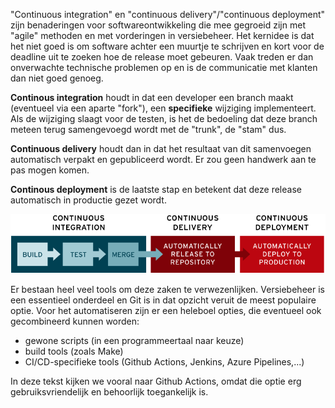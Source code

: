 "Continuous integration" en "continuous delivery"/"continuous deployment" zijn benaderingen voor softwareontwikkeling die mee gegroeid zijn met "agile" methoden en met vorderingen in versiebeheer. Het kernidee is dat het niet goed is om software achter een muurtje te schrijven en kort voor de deadline uit te zoeken hoe de release moet gebeuren. Vaak treden er dan onverwachte technische problemen op en is de communicatie met klanten dan niet goed genoeg.

**Continous integration** houdt in dat een developer een branch maakt (eventueel via een aparte "fork"), een **specifieke** wijziging implementeert. Als de wijziging slaagt voor de testen, is het de bedoeling dat deze branch meteen terug samengevoegd wordt met de "trunk", de "stam" dus.

**Continuous delivery** houdt dan in dat het resultaat van dit samenvoegen automatisch verpakt en gepubliceerd wordt. Er zou geen handwerk aan te pas mogen komen.

**Continous deployment** is de laatste stap en betekent dat deze release automatisch in productie gezet wordt.

![CI/CD flow](../images/ci-cd-flow-desktop.png)

Er bestaan heel veel tools om deze zaken te verwezenlijken. Versiebeheer is een essentieel onderdeel en Git is in dat opzicht veruit de meest populaire optie. Voor het automatiseren zijn er een heleboel opties, die eventueel ook gecombineerd kunnen worden:

- gewone scripts (in een programmeertaal naar keuze)
- build tools (zoals Make)
- CI/CD-specifieke tools (Github Actions, Jenkins, Azure Pipelines,...)

In deze tekst kijken we vooral naar Github Actions, omdat die optie erg gebruiksvriendelijk en behoorlijk toegankelijk is.
